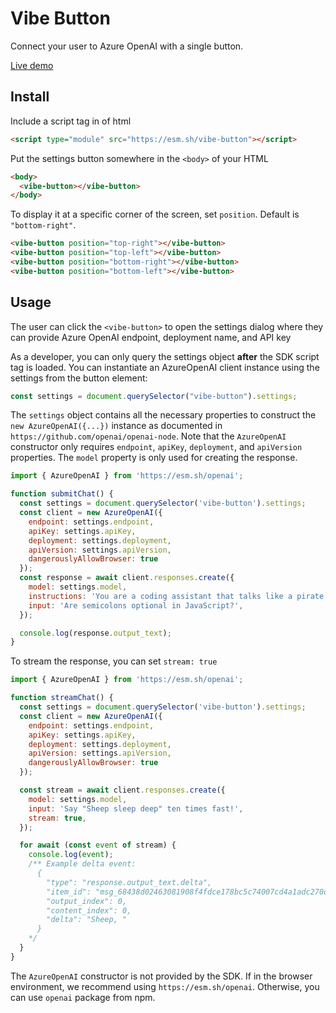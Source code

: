 # Vibe Button

Connect your user to Azure OpenAI with a single button.

[Live demo](https://protovibe.azurewebsites.net/users/chusun/vibe-button-demo/)

## Install

Include a script tag in <head> of html

```html
<script type="module" src="https://esm.sh/vibe-button"></script>
```

Put the settings button somewhere in the `<body>` of your HTML

```html
<body>
  <vibe-button></vibe-button>
</body>
```

To display it at a specific corner of the screen, set `position`. Default is `"bottom-right"`.

```html
<vibe-button position="top-right"></vibe-button>
<vibe-button position="top-left"></vibe-button>
<vibe-button position="bottom-right"></vibe-button>
<vibe-button position="bottom-left"></vibe-button>
```

## Usage

The user can click the `<vibe-button>` to open the settings dialog where they can provide Azure OpenAI endpoint, deployment name, and API key

As a developer, you can only query the settings object **after** the SDK script tag is loaded.
You can instantiate an AzureOpenAI client instance using the settings from the button element:

```javascript
const settings = document.querySelector("vibe-button").settings;
```

The `settings` object contains all the necessary properties to construct the `new AzureOpenAI({...})` instance as documented in `https://github.com/openai/openai-node`. Note that the `AzureOpenAI` constructor only requires `endpoint`, `apiKey`, `deployment`, and `apiVersion` properties. The `model` property is only used for creating the response.

```javascript
import { AzureOpenAI } from 'https://esm.sh/openai';

function submitChat() {
  const settings = document.querySelector('vibe-button').settings;
  const client = new AzureOpenAI({
    endpoint: settings.endpoint,
    apiKey: settings.apiKey,
    deployment: settings.deployment,
    apiVersion: settings.apiVersion,
    dangerouslyAllowBrowser: true
  });
  const response = await client.responses.create({
    model: settings.model,
    instructions: 'You are a coding assistant that talks like a pirate',
    input: 'Are semicolons optional in JavaScript?',
  });

  console.log(response.output_text);
}
```

To stream the response, you can set `stream: true`

```javascript
import { AzureOpenAI } from 'https://esm.sh/openai';

function streamChat() {
  const settings = document.querySelector('vibe-button').settings;
  const client = new AzureOpenAI({
    endpoint: settings.endpoint,
    apiKey: settings.apiKey,
    deployment: settings.deployment,
    apiVersion: settings.apiVersion,
    dangerouslyAllowBrowser: true
  });

  const stream = await client.responses.create({
    model: settings.model,
    input: 'Say "Sheep sleep deep" ten times fast!',
    stream: true,
  });

  for await (const event of stream) {
    console.log(event);
    /** Example delta event:
      {
        "type": "response.output_text.delta",
        "item_id": "msg_68438d02463081908f4fdce178bc5c74007cd4a1adc270d4",
        "output_index": 0,
        "content_index": 0,
        "delta": "Sheep, "
      }
    */
  }
}
```

The `AzureOpenAI` constructor is not provided by the SDK.
If in the browser environment, we recommend using `https://esm.sh/openai`. Otherwise, you can use `openai` package from npm.
